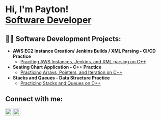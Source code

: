 <h1>Hi, I'm Payton! <br/><a href="https://github.com/Piko-12/Piko-12.git">Software Developer</a></h1>

<h2>👨‍💻 Software Development Projects:</h2>

- <b>AWS EC2 Instance Creation/ Jenkins Builds / XML Parsing - CI/CD Practice</b>
  - [Praciting AWS Instances, Jenkins, and XML parsing on C++ ](https://github.com/Piko-12/SWDV-460.git)
- <b>Seating Chart Application - C++ Practice</b>
  - [Practicing Arrays, Pointers, and Iteration on C++ ](https://github.com/Piko-12/COSC-151-SeatingChartApplication.git)
- <b> Stacks and Queues - Data Structure Practice</b>
  - [Practicing Stacks and Queues on C++ ](https://github.com/Piko-12/COSC350_StackQueuePractice.git)


<h2>Connect with me:</h2>

[<img align="left" alt="PaytonWelch | LinkedIn" width="22px" src="https://cdn.jsdelivr.net/npm/simple-icons@v3/icons/linkedin.svg" />][linkedin]
[<img align="left" alt="PaytonWelch | LeetCode" width="22px" src="https://cdn.jsdelivr.net/npm/simple-icons@v3/icons/leetcode.svg" />][leetcode]

[linkedin]: www.linkedin.com/in/payton-welch-540b581b4
[leetcode]: https://leetcode.com/Piko_12/

